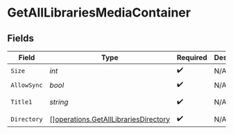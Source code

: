 # GetAllLibrariesMediaContainer


## Fields

| Field                                                                                        | Type                                                                                         | Required                                                                                     | Description                                                                                  | Example                                                                                      |
| -------------------------------------------------------------------------------------------- | -------------------------------------------------------------------------------------------- | -------------------------------------------------------------------------------------------- | -------------------------------------------------------------------------------------------- | -------------------------------------------------------------------------------------------- |
| `Size`                                                                                       | *int*                                                                                        | :heavy_check_mark:                                                                           | N/A                                                                                          | 5                                                                                            |
| `AllowSync`                                                                                  | *bool*                                                                                       | :heavy_check_mark:                                                                           | N/A                                                                                          | false                                                                                        |
| `Title1`                                                                                     | *string*                                                                                     | :heavy_check_mark:                                                                           | N/A                                                                                          | Plex Library                                                                                 |
| `Directory`                                                                                  | [][operations.GetAllLibrariesDirectory](../../models/operations/getalllibrariesdirectory.md) | :heavy_check_mark:                                                                           | N/A                                                                                          |                                                                                              |